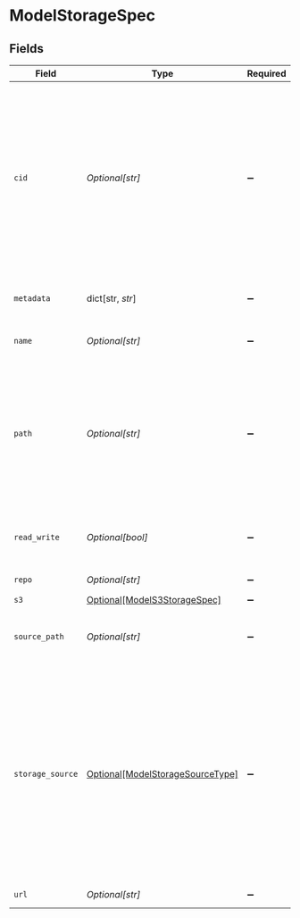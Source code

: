 # ModelStorageSpec


## Fields

| Field                                                                                                                                                                                                        | Type                                                                                                                                                                                                         | Required                                                                                                                                                                                                     | Description                                                                                                                                                                                                  | Example                                                                                                                                                                                                      |
| ------------------------------------------------------------------------------------------------------------------------------------------------------------------------------------------------------------ | ------------------------------------------------------------------------------------------------------------------------------------------------------------------------------------------------------------ | ------------------------------------------------------------------------------------------------------------------------------------------------------------------------------------------------------------ | ------------------------------------------------------------------------------------------------------------------------------------------------------------------------------------------------------------ | ------------------------------------------------------------------------------------------------------------------------------------------------------------------------------------------------------------ |
| `cid`                                                                                                                                                                                                        | *Optional[str]*                                                                                                                                                                                              | :heavy_minus_sign:                                                                                                                                                                                           | The unique ID of the data, where it makes sense (for example, in an<br/>IPFS storage spec this will be the data's CID).<br/>NOTE: The below is capitalized to match IPFS & IPLD (even though it's out of golang fmt) | QmTVmC7JBD2ES2qGPqBNVWnX1KeEPNrPGb7rJ8cpFgtefe                                                                                                                                                               |
| `metadata`                                                                                                                                                                                                   | dict[str, *str*]                                                                                                                                                                                             | :heavy_minus_sign:                                                                                                                                                                                           | Additional properties specific to each driver                                                                                                                                                                |                                                                                                                                                                                                              |
| `name`                                                                                                                                                                                                       | *Optional[str]*                                                                                                                                                                                              | :heavy_minus_sign:                                                                                                                                                                                           | Name of the spec's data, for reference.                                                                                                                                                                      | job-9304c616-291f-41ad-b862-54e133c0149e-host-QmdZQ7ZbhnvWY1J12XYKGHApJ6aufKyLNSvf8jZBrBaAVL                                                                                                                 |
| `path`                                                                                                                                                                                                       | *Optional[str]*                                                                                                                                                                                              | :heavy_minus_sign:                                                                                                                                                                                           | The path that the spec's data should be mounted on, where it makes<br/>sense (for example, in a Docker storage spec this will be a filesystem<br/>path).                                                     |                                                                                                                                                                                                              |
| `read_write`                                                                                                                                                                                                 | *Optional[bool]*                                                                                                                                                                                             | :heavy_minus_sign:                                                                                                                                                                                           | Allow write access for locally mounted inputs                                                                                                                                                                |                                                                                                                                                                                                              |
| `repo`                                                                                                                                                                                                       | *Optional[str]*                                                                                                                                                                                              | :heavy_minus_sign:                                                                                                                                                                                           | URL of the git Repo to clone                                                                                                                                                                                 |                                                                                                                                                                                                              |
| `s3`                                                                                                                                                                                                         | [Optional[ModelS3StorageSpec]](../../models/shared/models3storagespec.md)                                                                                                                                    | :heavy_minus_sign:                                                                                                                                                                                           | N/A                                                                                                                                                                                                          |                                                                                                                                                                                                              |
| `source_path`                                                                                                                                                                                                | *Optional[str]*                                                                                                                                                                                              | :heavy_minus_sign:                                                                                                                                                                                           | The path of the host data if we are using local directory paths                                                                                                                                              |                                                                                                                                                                                                              |
| `storage_source`                                                                                                                                                                                             | [Optional[ModelStorageSourceType]](../../models/shared/modelstoragesourcetype.md)                                                                                                                            | :heavy_minus_sign:                                                                                                                                                                                           | StorageSource is the abstract source of the data. E.g. a storage source<br/>might be a URL download, but doesn't specify how the execution engine<br/>does the download or what it will do with the downloaded data. |                                                                                                                                                                                                              |
| `url`                                                                                                                                                                                                        | *Optional[str]*                                                                                                                                                                                              | :heavy_minus_sign:                                                                                                                                                                                           | Source URL of the data                                                                                                                                                                                       |                                                                                                                                                                                                              |